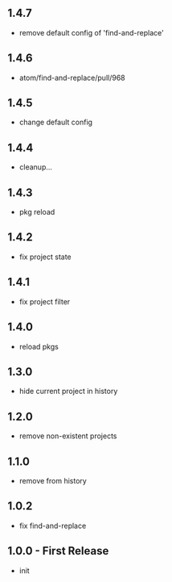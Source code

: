 ## 1.4.7
* remove default config of 'find-and-replace'

## 1.4.6
* atom/find-and-replace/pull/968

## 1.4.5
* change default config

## 1.4.4
* cleanup...

## 1.4.3
* pkg reload

## 1.4.2
* fix project state

## 1.4.1
* fix project filter

## 1.4.0
* reload pkgs

## 1.3.0
* hide current project in history

## 1.2.0
* remove non-existent projects

## 1.1.0
* remove from history

## 1.0.2
* fix find-and-replace

## 1.0.0 - First Release
* init
